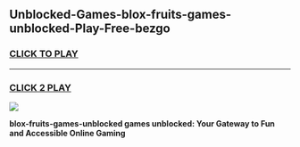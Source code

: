 
## Unblocked-Games-blox-fruits-games-unblocked-Play-Free-bezgo
<h3>
<a href="https://premium76.site?title=blox-fruits-games-unblocked&ref=09A">CLICK TO PLAY</a></h3>
<hr>

<h3>
<a href="https://premium76.site?title=blox-fruits-games-unblocked&ref=09A">CLICK 2 PLAY</a>
  
</h3>

<a href="https://premium76.site?title=blox-fruits-games-unblocked&ref=09A"><img src="https://clearcache.store/games.png"></a>


**blox-fruits-games-unblocked games unblocked: Your Gateway to Fun and Accessible Online Gaming**
